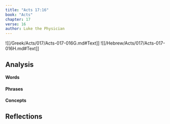 ```yaml
---
title: "Acts 17:16"
book: "Acts"
chapter: 17
verse: 16
author: Luke the Physician
---
```

![[/Greek/Acts/017/Acts-017-016G.md#Text]]
![[/Hebrew/Acts/017/Acts-017-016H.md#Text]]

## Analysis

#### Words

#### Phrases

#### Concepts

## Reflections
